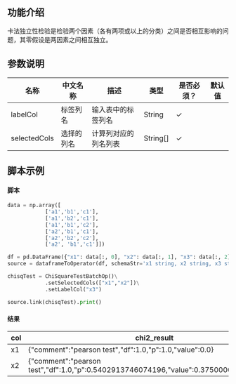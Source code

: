 ## 功能介绍

卡法独立性检验是检验两个因素（各有两项或以上的分类）之间是否相互影响的问题，其零假设是两因素之间相互独立。

## 参数说明

<!-- This is the start of auto-generated parameter info -->
<!-- DO NOT EDIT THIS PART!!! -->
| 名称 | 中文名称 | 描述 | 类型 | 是否必须？ | 默认值 |
| --- | --- | --- | --- | --- | --- |
| labelCol | 标签列名 | 输入表中的标签列名 | String | ✓ |  |
| selectedCols | 选择的列名 | 计算列对应的列名列表 | String[] | ✓ |  |<!-- This is the end of auto-generated parameter info -->


## 脚本示例

#### 脚本

```python
data = np.array([
            ['a1','b1','c1'],
            ['a1','b2','c1'],
            ['a1','b1','c2'],
            ['a2','b1','c1'],
            ['a2','b2','c2'],
            ['a2', 'b1','c1']])

df = pd.DataFrame({"x1": data[:, 0], "x2": data[:, 1], "x3": data[:, 2]})
source = dataframeToOperator(df, schemaStr='x1 string, x2 string, x3 string', op_type='batch')

chisqTest = ChiSquareTestBatchOp()\
            .setSelectedCols(["x1","x2"])\
            .setLabelCol("x3")

source.link(chisqTest).print()
```
#### 结果

col|chi2_result
-----|-----------
x1|{"comment":"pearson test","df":1.0,"p":1.0,"value":0.0}
x2|{"comment":"pearson test","df":1.0,"p":0.5402913746074196,"value":0.37500000000000006}




